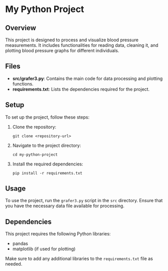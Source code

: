 # My Python Project

## Overview
This project is designed to process and visualize blood pressure measurements. It includes functionalities for reading data, cleaning it, and plotting blood pressure graphs for different individuals.

## Files
- **src/grafer3.py**: Contains the main code for data processing and plotting functions.
- **requirements.txt**: Lists the dependencies required for the project.

## Setup
To set up the project, follow these steps:

1. Clone the repository:
   ```
   git clone <repository-url>
   ```

2. Navigate to the project directory:
   ```
   cd my-python-project
   ```

3. Install the required dependencies:
   ```
   pip install -r requirements.txt
   ```

## Usage
To use the project, run the `grafer3.py` script in the `src` directory. Ensure that you have the necessary data file available for processing.

## Dependencies
This project requires the following Python libraries:
- pandas
- matplotlib (if used for plotting)

Make sure to add any additional libraries to the `requirements.txt` file as needed.
